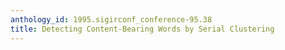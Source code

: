 ```yaml
---
anthology_id: 1995.sigirconf_conference-95.38
title: Detecting Content-Bearing Words by Serial Clustering
---
```

